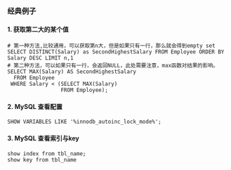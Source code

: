 ### 经典例子

#### 1. 获取第二大的某个值

```
# 第一种方法,比较通用，可以获取第n大，但是如果只有一行，那么就会得到empty set
SELECT DISTINCT(Salary) as SecondHighestSalary FROM Employee ORDER BY Salary DESC LIMIT n,1
# 第二种方法，可以如果只有一行，会返回NULL，此处需要注意，max函数对结果的影响。
SELECT MAX(Salary) AS SecondHighestSalary
  FROM Employee
 WHERE Salary < (SELECT MAX(Salary)
                 FROM Employee); 
```

#### 2. MySQL 查看配置

```
SHOW VARIABLES LIKE '%innodb_autoinc_lock_mode%';
```


#### 3. MySQL 查看索引与key

```
show index from tbl_name;
show key from tbl_name
```